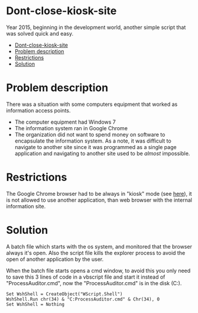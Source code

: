# Dont-close-kiosk-site
Year 2015, beginning in the development world, another simple script that was solved quick and easy.

- [Dont-close-kiosk-site](#dont-close-kiosk-site)
- [Problem description](#problem-description)
- [Restrictions](#restrictions)
- [Solution](#solution)

# Problem description
There was a situation with some computers equipment that worked as information access points.
- The computer equipment had Windows 7
- The information system ran in Google Chrome
- The organization did not want to spend money on software to encapsulate the information system.
As a note, it was difficult to navigate to another site since it was programmed as a single page application and navigating to another site used to be *almost* impossible.

# Restrictions
The Google Chrome browser had to be always in "kiosk" mode (see [here](https://superuser.com/questions/716426/running-latest-chrome-for-windows-in-kiosk-mode)), it is not allowed to use another application, than web browser with the internal information site.

# Solution
A batch file which starts with the os system, and monitored that the browser always it's open. Also the script file kills the explorer process to avoid the open of another application by the user.

When the batch file starts opens a cmd window, to avoid this you only need to save this 3 lines of code in a vbscript file and start it instead of "ProcessAuditor.cmd", now the "ProcessAuditor.cmd" is in the disk (C:).
```vbscript
Set WshShell = CreateObject("WScript.Shell")
WshShell.Run chr(34) & "C:ProcessAuditor.cmd" & Chr(34), 0
Set WshShell = Nothing 
```